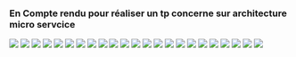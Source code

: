 <h3>En Compte rendu pour réaliser un tp concerne sur architecture micro servcice</h3>

<img src="pictures/ImgaesFinals/img01.png">
<img src="pictures/ImgaesFinals/img05.png">
<img src="pictures/ImgaesFinals/img06.png">
<img src="pictures/ImgaesFinals/img07.png">
<img src="pictures/ImgaesFinals/img08.png">
<img src="pictures/ImgaesFinals/img09.png">
<img src="pictures/ImgaesFinals/img10.png">
<img src="pictures/ImgaesFinals/img11.png">
<img src="pictures/ImgaesFinals/img12.png">
<img src="pictures/ImgaesFinals/img13.png">
<img src="pictures/ImgaesFinals/img14.png">
<img src="pictures/ImgaesFinals/img15.png">
<img src="pictures/ImgaesFinals/img16.png">
<img src="pictures/ImgaesFinals/img17.png">
<img src="pictures/ImgaesFinals/img18.png">
<img src="pictures/ImgaesFinals/img19.png">
<img src="pictures/ImgaesFinals/img20.png">
<img src="pictures/ImgaesFinals/img21.png">
<img src="pictures/ImgaesFinals/img22.png">
<img src="pictures/ImgaesFinals/img23.png">
<img src="pictures/ImgaesFinals/img24.png">
<img src="pictures/ImgaesFinals/img25.png">
<img src="pictures/ImgaesFinals/img26.png">
